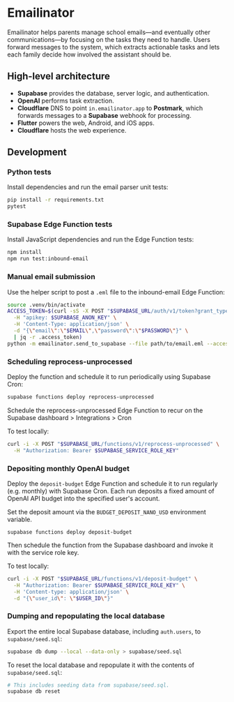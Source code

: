 # Emailinator

Emailinator helps parents manage school emails—and eventually other communications—by focusing on the tasks they need to handle. Users forward messages to the system, which extracts actionable tasks and lets each family decide how involved the assistant should be.

## High-level architecture

- **Supabase** provides the database, server logic, and authentication.
- **OpenAI** performs task extraction.
- **Cloudflare** DNS to point `in.emailinator.app` to **Postmark**, which forwards messages to a **Supabase** webhook for processing.
- **Flutter** powers the web, Android, and iOS apps.
- **Cloudflare** hosts the web experience.

## Development

### Python tests

Install dependencies and run the email parser unit tests:

```bash
pip install -r requirements.txt
pytest
```

### Supabase Edge Function tests

Install JavaScript dependencies and run the Edge Function tests:

```bash
npm install
npm run test:inbound-email
```

### Manual email submission

Use the helper script to post a `.eml` file to the inbound-email Edge Function:

```bash
source .venv/bin/activate
ACCESS_TOKEN=$(curl -sS -X POST "$SUPABASE_URL/auth/v1/token?grant_type=password" \
  -H "apikey: $SUPABASE_ANON_KEY" \
  -H 'Content-Type: application/json' \
  -d "{\"email\":\"$EMAIL\",\"password\":\"$PASSWORD\"}" \
  | jq -r .access_token)
python -m emailinator.send_to_supabase --file path/to/email.eml --access-token "$ACCESS_TOKEN" --url "$SUPABASE_URL/functions/v1/inbound-email"
```

### Scheduling reprocess-unprocessed

Deploy the function and schedule it to run periodically using Supabase Cron:

```bash
supabase functions deploy reprocess-unprocessed
```

Schedule the reprocess-unprocessed Edge Function to recur on the Supabase dashboard > Integrations > Cron

To test locally:

```bash
curl -i -X POST "$SUPABASE_URL/functions/v1/reprocess-unprocessed" \
  -H "Authorization: Bearer $SUPABASE_SERVICE_ROLE_KEY"  
```

### Depositing monthly OpenAI budget

Deploy the `deposit-budget` Edge Function and schedule it to run regularly (e.g. monthly) with Supabase Cron. Each run deposits a fixed amount of OpenAI API budget into the specified user's account.

Set the deposit amount via the `BUDGET_DEPOSIT_NANO_USD` environment variable.

```
supabase functions deploy deposit-budget
```

Then schedule the function from the Supabase dashboard and invoke it with the service role key.

To test locally:

```bash
curl -i -X POST "$SUPABASE_URL/functions/v1/deposit-budget" \
  -H "Authorization: Bearer $SUPABASE_SERVICE_ROLE_KEY" \
  -H 'Content-type: application/json' \
  -d "{\"user_id\": \"$USER_ID\"}"
```

### Dumping and repopulating the local database

Export the entire local Supabase database, including `auth.users`, to
`supabase/seed.sql`:

```bash
supabase db dump --local --data-only > supabase/seed.sql
```

To reset the local database and repopulate it with the contents of
`supabase/seed.sql`:

```bash
# This includes seeding data from supabase/seed.sql.
supabase db reset
```
